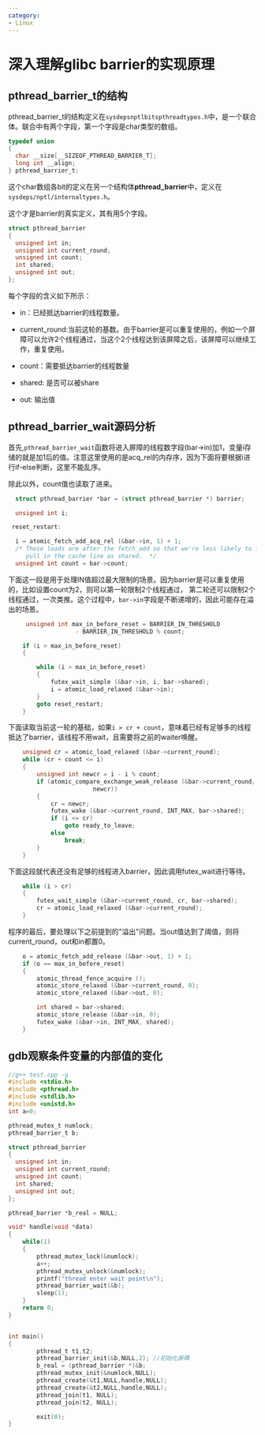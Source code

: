 ```yaml
---
category: 
- Linux
---
```



# 深入理解glibc barrier的实现原理

## pthread_barrier_t的结构

pthread_barrier_t的结构定义在```sysdepsnptlbitspthreadtypes.h```中，是一个联合体。联合中有两个字段，第一个字段是char类型的数组。

```c
typedef union
{
  char __size[__SIZEOF_PTHREAD_BARRIER_T];
  long int __align;
} pthread_barrier_t;
```

这个char数组各bit的定义在另一个结构体**pthread_barrier**中，定义在```sysdeps/nptl/internaltypes.h```。

这个才是barrier的真实定义，其有用5个字段。

```c
struct pthread_barrier
{
  unsigned int in;
  unsigned int current_round;
  unsigned int count;
  int shared;
  unsigned int out;
};
```
每个字段的含义如下所示：

- in：已经抵达barrier的线程数量。

- current_round:当前这轮的基数。由于barrier是可以重复使用的，例如一个屏障可以允许2个线程通过，当这个2个线程达到该屏障之后，该屏障可以继续工作，重复使用。

- count：需要抵达barrier的线程数量

- shared: 是否可以被share

- out: 输出值

## pthread_barrier_wait源码分析

首先,```pthread_barrier_wait```函数将进入屏障的线程数字段(bar->in)加1，变量i存储的就是加1后的值。注意这里使用的是acq_rel的内存序，因为下面将要根据i进行if-else判断，这里不能乱序。

除此以外，count值也读取了进来。

```c
  struct pthread_barrier *bar = (struct pthread_barrier *) barrier;

  unsigned int i;

 reset_restart:

  i = atomic_fetch_add_acq_rel (&bar->in, 1) + 1;
  /* These loads are after the fetch_add so that we're less likely to first
     pull in the cache line as shared.  */
  unsigned int count = bar->count;
```

下面这一段是用于处理IN值超过最大限制的场景。因为barrier是可以重复使用的，比如设置count为2，则可以第一轮限制2个线程通过， 第二轮还可以限制2个线程通过，一次类推。这个过程中，```bar->in```字段是不断递增的，因此可能存在溢出的场景。

```c
     unsigned int max_in_before_reset = BARRIER_IN_THRESHOLD
				   - BARRIER_IN_THRESHOLD % count;

    if (i > max_in_before_reset)
    {

        while (i > max_in_before_reset)
        {
            futex_wait_simple (&bar->in, i, bar->shared);
            i = atomic_load_relaxed (&bar->in);
        }
        goto reset_restart;
    }
```

下面读取当前这一轮的基础，如果```i > cr + count```，意味着已经有足够多的线程抵达了barrier，该线程不用wait，且需要将之前的waiter唤醒。

```c
    unsigned cr = atomic_load_relaxed (&bar->current_round);
    while (cr + count <= i)
    {
        unsigned int newcr = i - i % count;
        if (atomic_compare_exchange_weak_release (&bar->current_round, &cr,
						newcr))
        {
            cr = newcr;
            futex_wake (&bar->current_round, INT_MAX, bar->shared);
            if (i <= cr)
                goto ready_to_leave;
            else
                break;
        }
    }
```

下面这段就代表还没有足够的线程进入barrier，因此调用futex_wait进行等待。

```c
    while (i > cr)
    {
        futex_wait_simple (&bar->current_round, cr, bar->shared);
        cr = atomic_load_relaxed (&bar->current_round);
    }
```

程序的最后，要处理以下之前提到的"溢出"问题。当out值达到了阈值，则将current_round，out和in都置0。

```c
    o = atomic_fetch_add_release (&bar->out, 1) + 1;
    if (o == max_in_before_reset)
    {
        atomic_thread_fence_acquire ();
        atomic_store_relaxed (&bar->current_round, 0);
        atomic_store_relaxed (&bar->out, 0);

        int shared = bar->shared;
        atomic_store_release (&bar->in, 0);
        futex_wake (&bar->in, INT_MAX, shared);
    }
```

## gdb观察条件变量的内部值的变化

```c
//g++ test.cpp -g
#include <stdio.h>
#include <pthread.h>
#include <stdlib.h>
#include <unistd.h>
int a=0;

pthread_mutex_t numlock;
pthread_barrier_t b;

struct pthread_barrier
{
  unsigned int in;
  unsigned int current_round;
  unsigned int count;
  int shared;
  unsigned int out;
};

pthread_barrier *b_real = NULL;

void* handle(void *data)
{
    while(1)
    {
        pthread_mutex_lock(&numlock);
        a++;
        pthread_mutex_unlock(&numlock);
        printf("thread enter wait point\n");
        pthread_barrier_wait(&b);
        sleep(1);
    }
    return 0;
}


int main()
{
        pthread_t t1,t2;
        pthread_barrier_init(&b,NULL,2); //初始化屏障
        b_real = (pthread_barrier *)&b;
        pthread_mutex_init(&numlock,NULL);
        pthread_create(&t1,NULL,handle,NULL);
        pthread_create(&t2,NULL,handle,NULL);
        pthread_join(t1, NULL);
        pthread_join(t2, NULL);

        exit(0);
}
```